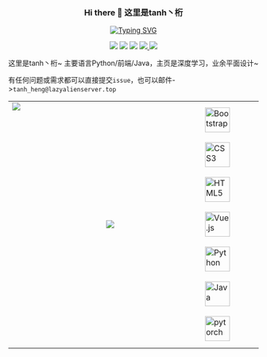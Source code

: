 ### <p align="center"> Hi there 👋 这里是tanh丶桁 </p>



<p align="center">
<a href="https://git.io/typing-svg"><img src="https://readme-typing-svg.demolab.com?font=Fira+Code&duration=6000&pause=1000&color=000000&center=true&vCenter=true&random=false&width=602&height=30&lines=tf.keras.layers.Dense(64%2C+activation%3D%22relu%22);tanh_Heng+LazyAlienServer" alt="Typing SVG" /></a></p>

<p align="center">
  <a href="/"><img src=https://img.shields.io/badge/Language-Python-blue></a>
  <a href="/"><img src=https://img.shields.io/badge/Language-HTML&CSS-orange></a>
  <a href="https://space.bilibili.com/454721668"><img src=https://img.shields.io/badge/Social&nbsp;Media-Bilibili-FB7299></a>
  <a href="/"><img src=https://img.shields.io/badge/DeepLearning-purple> <img src=https://img.shields.io/badge/Minecraft-dark_gray></a>
</p>

这里是tanh丶桁~ 主要语言Python/前端/Java，主页是深度学习，业余平面设计~

有任何问题或需求都可以直接提交`issue`，也可以邮件->`tanh_heng@lazyalienserver.top`


<table><tr><td valign="top">
  <a href="/"><img src="https://github-readme-stats.vercel.app/api/top-langs/?username=tanhHeng&hide_border=true&hide_title=true"></a>
</td>
<td>  
  <a href="/"><img src="https://github-readme-stats.vercel.app/api?username=tanhHeng&hide_rank=true&include_all_commits=true&hide_border=true&hide_title=true"></a>
</td>
<td width=25%>
  <a href="https://getbootstrap.com/docs/3.4/javascript/" target="_blank"><img style="margin: 10px" src="https://profilinator.rishav.dev/skills-assets/bootstrap-plain.svg" alt="Bootstrap" height="50" /></a>
  <a href="https://www.w3schools.com/css/" target="_blank"><img style="margin: 10px" src="https://profilinator.rishav.dev/skills-assets/css3-original-wordmark.svg" alt="CSS3" height="50" /></a>
  <a href="https://en.wikipedia.org/wiki/HTML5" target="_blank"><img style="margin: 10px" src="https://profilinator.rishav.dev/skills-assets/html5-original-wordmark.svg" alt="HTML5" height="50" /></a>
  <a href="https://vuejs.org/" target="_blank"><img style="margin: 10px" src="https://profilinator.rishav.dev/skills-assets/vuejs-original-wordmark.svg" alt="Vue.js" height="50" /></a>
  <a href="https://www.python.org/" target="_blank"><img style="margin: 10px" src="https://profilinator.rishav.dev/skills-assets/python-original.svg" alt="Python" height="50" /></a>
  <a href="https://www.java.com/" target="_blank"><img style="margin: 10px" src="https://profilinator.rishav.dev/skills-assets/java-original-wordmark.svg" alt="Java" height="50" /></a>
  <a href="https://pytorch.org/" target="_blank"><img style="margin: 10px" src="https://profilinator.rishav.dev/skills-assets/pytorch-icon.svg" alt="pytorch" height="50" /></a>
</td>
</tr>
</table>
